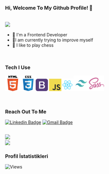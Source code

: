### Hi, Welcome To My Github Profile! :dizzy:  <br> <br>
<img src="https://c.tenor.com/IVCnKbtTeRQAAAAC/programming-computer.gif" width ="200"> <br>



- 🔭 I'm a Frontend Developer
- 🌱I am currently trying to improve myself
- 👯 I like to play chess

<br>

### Tech I Use

<img src = "https://raw.githubusercontent.com/github/explore/80688e429a7d4ef2fca1e82350fe8e3517d3494d/topics/html/html.png"  width = "50" hight = "auto"><img src = "https://raw.githubusercontent.com/github/explore/80688e429a7d4ef2fca1e82350fe8e3517d3494d/topics/css/css.png" width = "50" hight = "auto" ><img src = "https://raw.githubusercontent.com/github/explore/80688e429a7d4ef2fca1e82350fe8e3517d3494d/topics/bootstrap/bootstrap.png" width = "40" hight = "auto">  <img src = "https://raw.githubusercontent.com/github/explore/80688e429a7d4ef2fca1e82350fe8e3517d3494d/topics/javascript/javascript.png" width = "40" hight = "auto" ><img src = "https://raw.githubusercontent.com/github/explore/80688e429a7d4ef2fca1e82350fe8e3517d3494d/topics/react/react.png" width = "40" hight = "auto" ><img src = "https://raw.githubusercontent.com/github/explore/80688e429a7d4ef2fca1e82350fe8e3517d3494d/topics/tailwind/tailwind.png"  width = "50" hight = "auto"><img src = "https://raw.githubusercontent.com/github/explore/80688e429a7d4ef2fca1e82350fe8e3517d3494d/topics/sass/sass.png"  width = "50" hight = "auto">

<br>

### Reach Out To Me
[![Linkedin Badge](https://img.shields.io/badge/-Linkedin-000?style=quare&labelColor=000&logo=Linkedin&logoColor=white&link=link)](https://www.linkedin.com/in/tuğba-gündoğdu/) 
[![Gmail Badge](https://img.shields.io/badge/-Gmail-000?style=quare&labelColor=000&logo=Gmail&logoColor=white&link=link)](tugba.gundgdu@gmail.com) 


<summary> </summary>
<br>
<img src ="https://github-readme-stats.vercel.app/api/top-langs/?username=Tugbagundogdu&layout=compact">


<summary></summary>
<img src ="https://github-readme-stats.vercel.app/api?username=Tugbagundogdu&theme=radical">


### Profil İstatistikleri

![Views](https://komarev.com/ghpvc/?username=Tugbagundogdu&color=green)





